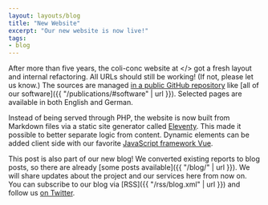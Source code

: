 ```yaml
---
layout: layouts/blog
title: "New Website"
excerpt: "Our new website is now live!"
tags:
- blog
---
```


After more than five years, the coli-conc website at </> got a fresh layout and internal refactoring. All URLs should still be working! (If not, please let us know.) The sources are managed [in a public GitHub repository](https://github.com/gbv/coli-conc.gbv.de/) like [all of our software]({{ "/publications/#software" | url }}). Selected pages are available in both English and German.

Instead of being served through PHP, the website is now built from Markdown files via a static site generator called [Eleventy](https://www.11ty.dev). This made it possible to better separate logic from content. Dynamic elements can be added client side with our favorite [JavaScript framework Vue](https://vuejs.org/).

This post is also part of our new blog! We converted existing reports to blog posts, so there are already [some posts available]({{ "/blog/" | url }}). We will share updates about the project and our services here from now on. You can subscribe to our blog via [RSS]({{ "/rss/blog.xml" | url }}) and follow us [on Twitter](https://twitter.com/coli_conc).
